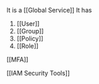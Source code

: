 It is a [[Global Service]]
It has
1. [[User]]
2. [[Group]]
3. [[Policy]]
4. [[Role]]

[[MFA]]

[[IAM Security Tools]]


